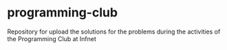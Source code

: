 # programming-club
Repository for upload the solutions for the problems during the activities of the Programming Club at Infnet

